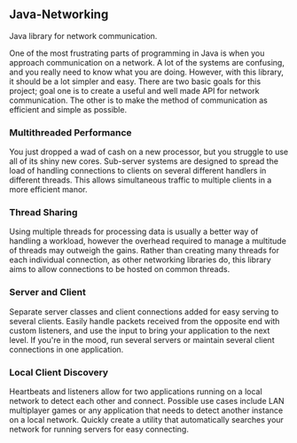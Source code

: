 ## Java-Networking
Java library for network communication.

One of the most frustrating parts of programming in Java is when you approach communication on a network.  A lot of the systems are confusing, and you really need to know what you are doing.  However, with this library, it should be a lot simpler and easy.  There are two basic goals for this project; goal one is to create a useful and well made API for network communication.  The other is to make the method of communication as efficient and simple as possible.

### Multithreaded Performance
You just dropped a wad of cash on a new processor, but you struggle to use all of its shiny new cores.  Sub-server systems are designed to spread the load of handling connections to clients on several different handlers in different threads.  This allows simultaneous traffic to multiple clients in a more efficient manor.

### Thread Sharing
Using multiple threads for processing data is usually a better way of handling a workload, however the overhead required to manage a multitude of threads may outweigh the gains.  Rather than creating many threads for each individual connection, as other networking libraries do, this library aims to allow connections to be hosted on common threads.

### Server and Client
Separate server classes and client connections added for easy serving to several clients.  Easily handle packets received from the opposite end with custom listeners, and use the input to bring your application to the next level.  If you're in the mood, run several servers or maintain several client connections in one application.

### Local Client Discovery
Heartbeats and listeners allow for two applications running on a local network to detect each other and connect.  Possible use cases include LAN multiplayer games or any application that needs to detect another instance on a local network.  Quickly create a utility that automatically searches your network for running servers for easy connecting.
